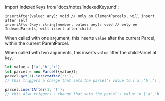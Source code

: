 import IndexedKeys from 'docs/notes/IndexedKeys.md';

```flow
insertAfter(value: any): void // only on ElementParcels, will insert after self
insertAfter(key: string|number, value: any): void // only on IndexedParcels, will insert after child
```

When called with one argument, this inserts `value` after the current Parcel, within the current ParentParcel.

When called with two arguments, this inserts `value` after the child Parcel at `key`.

```js
let value = ['a','b','c'];
let parcel = new Parcel({value});
parcel.get(1).insertAfter('!');
// this triggers a change that sets the parcel's value to ['a','b','!','c'];

parcel.insertAfter(1, '!');
// this also triggers a change that sets the parcel's value to ['a','b','!','c'];
```

<IndexedKeys />

